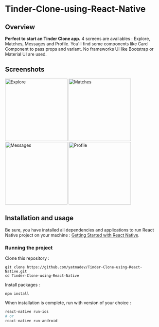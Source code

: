# Tinder-Clone-using-React-Native

## Overview

**Perfect to start an Tinder Clone app.** 4 screens are availables : Explore, Matches, Messages and Profile. You'll find some components like Card Component to pass props and variant. No frameworks UI like Bootstrap or Material UI are used.


## Screenshots

<img
		width="205"
		alt="Explore"
		src="https://user-images.githubusercontent.com/57555870/83269122-41fdf800-a1e4-11ea-9943-124cd0c4c916.png">
<img
		width="205"
		alt="Matches"
		src="https://user-images.githubusercontent.com/57555870/83269130-44605200-a1e4-11ea-8421-53e2b87ca74d.png">
<img
		width="205"
		alt="Messages"
		src="https://user-images.githubusercontent.com/57555870/83269136-47f3d900-a1e4-11ea-8d59-3beb8a5a4218.png">
<img
		width="205"
		alt="Profile"
		src="https://user-images.githubusercontent.com/57555870/83269409-b173e780-a1e4-11ea-9f85-9f9e4f2c9ed8.png">

		
## Installation and usage

Be sure, you have installed all dependencies and applications to run React Native project on your machine : [Getting Started with React Native](https://facebook.github.io/react-native/docs/getting-started).


### Running the project

Clone this repository :

```
git clone https://github.com/yatmadev/Tinder-Clone-using-React-Native.git
cd Tinder-Clone-using-React-Native
```

Install packages :

```
npm install
```

When installation is complete, run with version of your choice :

```bash
react-native run-ios
# or
react-native run-android
```
